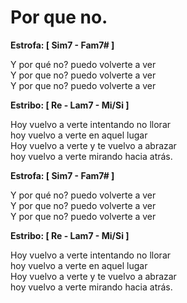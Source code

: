 Por que no.
===========

**Estrofa: [ Sim7 - Fam7# ]**

Y por qué no? puedo volverte a ver  
Y por que no? puedo volverte a ver  
Y por que no? puedo volverte a ver  

**Estribo: [ Re - Lam7 - Mi/Si ]**

Hoy vuelvo a verte intentando no llorar  
hoy vuelvo a verte en aquel lugar  
Hoy vuelvo a verte y te vuelvo a abrazar  
hoy vuelvo a verte mirando hacia atrás.  

**Estrofa: [ Sim7 - Fam7# ]**

Y por qué no? puedo volverte a ver  
Y por que no? puedo volverte a ver  
Y por que no? puedo volverte a ver  

**Estribo: [ Re - Lam7 - Mi/Si ]**

Hoy vuelvo a verte intentando no llorar  
hoy vuelvo a verte en aquel lugar  
Hoy vuelvo a verte y te vuelvo a abrazar  
hoy vuelvo a verte mirando hacia atrás.  
